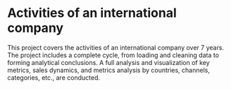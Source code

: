 # Activities of an international company

This project covers the activities of an international company over 7 years. The project includes a complete cycle, from loading and cleaning data to forming analytical conclusions. A full analysis and visualization of key metrics, sales dynamics, and metrics analysis by countries, channels, categories, etc., are conducted. 
